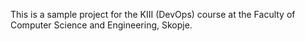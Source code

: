 This is a sample project for the KIII (DevOps) course at the Faculty of Computer Science and Engineering, Skopje.
